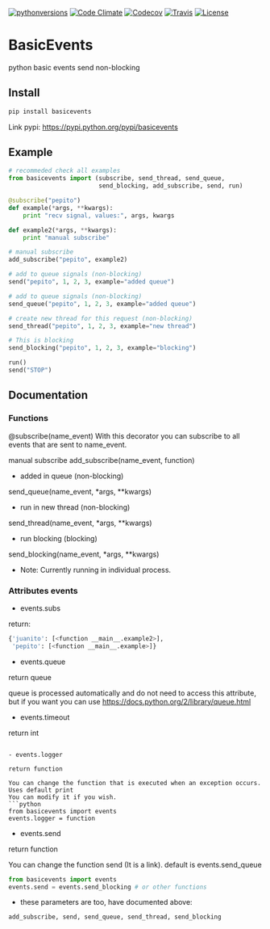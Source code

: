 
[![pythonversions](https://img.shields.io/pypi/pyversions/basicevents.svg)](https://pypi.python.org/pypi/basicevents)
[![Code Climate](https://img.shields.io/codeclimate/github/agalera/basicevents.svg)](https://codeclimate.com/github/agalera/basicevents)
[![Codecov](https://img.shields.io/codecov/c/github/agalera/basicevents.svg)](https://codecov.io/github/agalera/basicevents)
[![Travis](https://img.shields.io/travis/agalera/basicevents.svg)](https://travis-ci.org/agalera/basicevents)
[![License](https://img.shields.io/pypi/l/basicevents.svg)](http://www.gnu.org/licenses/gpl-3.0.txt)

# BasicEvents
python basic events send non-blocking

## Install

```bash
pip install basicevents
```

Link pypi: https://pypi.python.org/pypi/basicevents


## Example

```python
# recommeded check all examples
from basicevents import (subscribe, send_thread, send_queue,
                         send_blocking, add_subscribe, send, run)

@subscribe("pepito")
def example(*args, **kwargs):
    print "recv signal, values:", args, kwargs

def example2(*args, **kwargs):
    print "manual subscribe"

# manual subscribe
add_subscribe("pepito", example2)

# add to queue signals (non-blocking)
send("pepito", 1, 2, 3, example="added queue")

# add to queue signals (non-blocking)
send_queue("pepito", 1, 2, 3, example="added queue")

# create new thread for this request (non-blocking)
send_thread("pepito", 1, 2, 3, example="new thread")

# This is blocking
send_blocking("pepito", 1, 2, 3, example="blocking")

run()
send("STOP")
```

## Documentation
### Functions

@subscribe(name_event)
With this decorator you can subscribe to all events that are sent to name_event.

manual subscribe
add_subscribe(name_event, function)

- added in queue (non-blocking)

send_queue(name_event, *args, **kwargs)


- run in new thread (non-blocking)

send_thread(name_event, *args, **kwargs)


- run blocking (blocking)

send_blocking(name_event, *args, **kwargs)



* Note: Currently running in individual process.

### Attributes events

- events.subs

return:
```python
{'juanito': [<function __main__.example2>],
 'pepito': [<function __main__.example>]}
```

- events.queue

return queue

queue is processed automatically and do not need to access this attribute, but if you want you can use https://docs.python.org/2/library/queue.html

- events.timeout

return int

```

- events.logger

return function

You can change the function that is executed when an exception occurs. Uses default print
You can modify it if you wish.
```python
from basicevents import events
events.logger = function
```


- events.send

return function

You can change the function send (It is a link). default is events.send_queue

```python
from basicevents import events
events.send = events.send_blocking # or other functions
```

- these parameters are too, have documented above:

```python
add_subscribe, send, send_queue, send_thread, send_blocking
```
